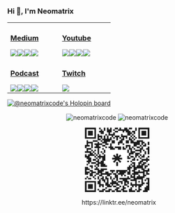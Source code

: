 


### Hi 👋, I'm Neomatrix

<table>
 <tr><td valign="top" width="33%">

### [<i class="fab fa-medium"></i> Medium](https://medium.com/@josueacevedo)

<!-- blog starts -->
<a href="https://josueacevedo.medium.com/julia-para-la-ciencia-de-datos-be04a25b592c?source=rss-a0e293e04c4b------2"><img align="left" src="http://neomatrix.pythonanywhere.com/medium-item?date=2023-07-01&title=Julia%20para%20la%20ciencia%20de%20datos.&subtitle=¿Por%20qué%20debería%20dejar%20de%20usar%20python%20para%20la%20ciencia%20de datos?" /></a>

<a href="https://josueacevedo.medium.com/julia-una-introducci%C3%B3n-rapida-2530d4580eac?source=rss-a0e293e04c4b------2"><img align="left" src="http://neomatrix.pythonanywhere.com/medium-item?date=2023-05-22&title=Julia,%20una%20introducción%20rapida&subtitle=Julia%20es%20un%20lenguaje%20versátil,%20de%20código%20abierto,%20dinámico%20y%20de%20alto%20rendimiento%20que%20combina%20la%20velocidad%20de%20C%20o%20Fortran%20con%20la%20facilidad%20de%20uso%20de%20Matlab%20o Python." /></a>

<a href="https://josueacevedo.medium.com/utiliza-chatgpt-4-como-herramienta-de-programaci%C3%B3n-83fc3e8786fe?source=rss-a0e293e04c4b------2"><img align="left" src="http://neomatrix.pythonanywhere.com/medium-item?date=2023-04-13&title=Utiliza%20ChatGPT-4%20como%20herramienta%20de%20programación&subtitle=La%20inteligencia%20artificial%20(IA)%20ha%20avanzado%20rápidamente%20en%20las%20últimas%20décadas,%20y%20la%20tecnología%20de%20procesamiento%20del%20lenguaje%20natural%20(PLN)%20es%20una%20de%20las%20más%20emocionantes%20y%20útiles%20aplicaciones%20de%20la%20IA.%20ChatGPT%20es%20una%20herramienta%20de%20PLN%20basada%20en%20el%20modelo%20GPT-3.5%20de%20OpenAI,%20que%20puede%20ser%20utilizada%20para%20mejorar%20el%20flujo%20de%20trabajo%20de%20los%20programadores.%20Sin%20embargo,%20el%20próximo%20lanzamiento%20del%20modelo%20GPT-4,%20promete%20llevar%20las%20capacidades%20de%20procesamiento%20del%20lenguaje%20natural%20a%20un%20nivel%20completamente%20nuevo.%20En%20este%20artículo,%20se%20explorará%20cómo%20se%20puede%20utilizar%20ChatGPT-4%20como%20una%20herramienta%20de%20programación." /></a>

<a href="https://josueacevedo.medium.com/c%C3%B3mo-crear-un-servicio-en-linux-con-systemd-68870de63fb3?source=rss-a0e293e04c4b------2"><img align="left" src="http://neomatrix.pythonanywhere.com/medium-item?date=2023-03-15&title=Cómo%20crear%20un%20servicio%20en%20Linux%20con%20systemd&subtitle=En%20el%20desarrollo%20de%20aplicaciones%20web,%20es%20frecuente%20que%20se%20deban%20llevar%20a%20cabo%20tareas%20de%20procesamiento%20en%20un%20script%20de%20ejecución%20asincrónico,%20programar%20tareas%20para%20más%20adelante%20o%20crear%20un%20demonio%20que%20se%20conecta%20directamente%20con%20los%20clientes%20a%20través%20de%20un%20socket.%20A%20pesar%20de%20que%20existen%20herramientas%20como%20servidores%20de%20cola%20de%20tareas,%20puede%20ser%20necesario%20crear%20nuestro%20propio%20servicio%20para%20obtener%20un%20nivel%20de%20flexibilidad%20que%20no%20se%20logra%20al%20depender%20de%20las%20restricciones%20de%20software%20de%20terceros." /></a>
<!-- blog ends -->

</td><td valign="top" width="33%">

### [<i class="fab fa-youtube"></i> Youtube](https://www.youtube.com/c/NEOMATRIXc0de)

<!-- youtube starts -->
<a href="https://www.youtube.com/watch?v=DuuV23teN-4"><img align="left" src="http://neomatrix.pythonanywhere.com/youtube-item?date=2024-12-19&title=Integrando%20chatgpt%20en%20sublime%20text3%20...%20o%20haciendo%20el%20intento" /></a>

<a href="https://www.youtube.com/watch?v=YtoVyEWl1z4"><img align="left" src="http://neomatrix.pythonanywhere.com/youtube-item?date=2024-12-20&title=Charlando%20sobre%20compiladores!!!%20parte%203" /></a>

<a href="https://www.youtube.com/watch?v=xQukeQ4SEC4"><img align="left" src="http://neomatrix.pythonanywhere.com/youtube-item?date=2024-12-21&title=charlando%20sobre%20compiladores!!!" /></a>

<a href="https://www.youtube.com/watch?v=14mBJNaglrM"><img align="left" src="http://neomatrix.pythonanywhere.com/youtube-item?date=2024-12-20&title=Ensamblador%20X86%20%20%20Parte%2040%20[FINAL]%20C%20y%20Ensamblador" /></a>
<!-- youtube ends -->

</td>
</tr>

<tr><td valign="top" width="34%">

### [<i class="fab fa-spotify"></i>  Podcast](https://anchor.fm/neomatrix)
<!-- podcast starts -->
<a href="https://podcasters.spotify.com/pod/show/neomatrixcode/episodes/Ensamblador-X86---Parte-40-FINAL-C-y-Ensamblador-ee3g4d"><img align="left" src="http://neomatrix.pythonanywhere.com/anchor-item?date=2020-7-6&title=Ensamblador%20X86%20-%20Parte%2040%20(FINAL)%20C%20y%20Ensamblador" /></a>

<a href="https://podcasters.spotify.com/pod/show/neomatrixcode/episodes/Ensamblador-X86---Parte-39-Bootloader-ee3ft9"><img align="left" src="http://neomatrix.pythonanywhere.com/anchor-item?date=2020-7-6&title=Ensamblador%20X86%20-%20Parte%2039%20Bootloader" /></a>

<a href="https://podcasters.spotify.com/pod/show/neomatrixcode/episodes/Ensamblador-X86---Parte-38-Debug-ee3fiu"><img align="left" src="http://neomatrix.pythonanywhere.com/anchor-item?date=2020-7-6&title=Ensamblador%20X86%20-%20Parte%2038%20Debug" /></a>

<a href="https://podcasters.spotify.com/pod/show/neomatrixcode/episodes/Ensamblador-X86---Parte-37-Manipulacin-de-la-pantalla-ee3fea"><img align="left" src="http://neomatrix.pythonanywhere.com/anchor-item?date=2020-7-6&title=Ensamblador%20X86%20-%20Parte%2037%20Manipulación%20de%20la%20pantalla" /></a>
<!-- podcast ends -->
</td><td valign="top" width="34%">

### [<i class="fab fa-twitch"></i>  Twitch](https://www.twitch.tv/neomatrixcode)
<!-- twitch starts -->
<a href="https://www.twitch.tv/neomatrixcode" >
<img align="left" src="http://neomatrix.pythonanywhere.com/twitch-item?live=true&title=stream" />
</a>
<!-- https://zapier.com/engine/rss/8438972/neomatr1x -->
<!-- twitch ends -->
  </td>
</tr>

</table>

[![@neomatrixcode's Holopin board](https://holopin.io/api/user/board?user=neomatrixcode)](https://holopin.io/@neomatrixcode)

<p align="center">
<img align="center" src="https://github-readme-stats.vercel.app/api?username=neomatrixcode&show_icons=true" alt="neomatrixcode" />
 <img align="center" src="https://streak-stats.demolab.com?user=neomatrixcode&mode=weekly" alt="neomatrixcode" />
</p>



<div align="center">
<img  src="neomatrix.svg" width="150" align="center" />
<p align="center">&nbsp;
https://linktr.ee/neomatrix
</p>
 </div>


 <!--< a href="https://simonwillison.net/2020/Jul/10/self-updating-profile-readme/">How this works</a>-->


<!--
**codeneomatrix/codeneomatrix** is a ✨ _special_ ✨ repository because its `README.md` (this file) appears on your GitHub profile.

Here are some ideas to get you started:

- 🔭 I’m currently working on ...
- 🌱 I’m currently learning ...
- 👯 I’m looking to collaborate on ...
- 🤔 I’m looking for help with ...
- 💬 Ask me about ...
- 📫 How to reach me: ...
- 😄 Pronouns: ...
- ⚡ Fun fact: ...
-->
